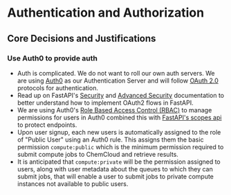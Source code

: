 # Authentication and Authorization

## Core Decisions and Justifications

### Use Auth0 to provide auth

- Auth is complicated. We do not want to roll our own auth servers. We are using [Auth0](https://auth0.com) as our Authentication Server and will follow [OAuth 2.0](https://oauth.net/2/) protocols for authentication.
- Read up on FastAPI's [Security](https://fastapi.tiangolo.com/tutorial/security/) and [Advanced Security](https://fastapi.tiangolo.com/advanced/security/) documentation to better understand how to implement OAuth2 flows in FastAPI.
- We are using Auth0's [Role Based Access Control (RBAC)](https://auth0.com/docs/authorization/rbac) to manage permissions for users in Auth0 combined this with [FastAPI's scopes api](https://fastapi.tiangolo.com/advanced/security/oauth2-scopes/) to protect endpoints.
- Upon user signup, each new users is automatically assigned to the role of "Public User" using an Auth0 rule. This assigns them the basic permission `compute:public` which is the minimum permission required to submit compute jobs to ChemCloud and retrieve results.
- It is anticipated that `compute:private` will be the permission assigned to users, along with user metadata about the queues to which they can submit jobs, that will enable a user to submit jobs to private compute instances not available to public users.
